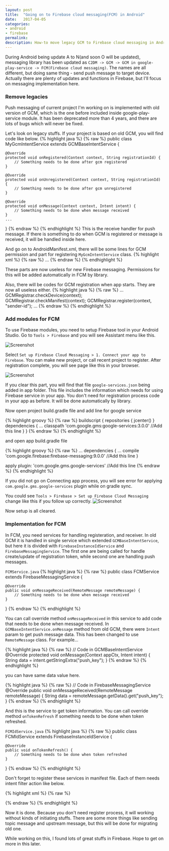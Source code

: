 ```yaml
---
layout: post
title:  "Going on to Firebase cloud messaging(FCM) in Android"
date:   2017-04-05
categories:
- android
- firebase
permalink: 
description: How-to move legacy GCM to Firebase cloud messaging in Android client
---
```


During Android being update A to N(and soon O will be updated), messaging library has been updated as `C2DM -> GCM -> GCM in google-play-service -> FCM(Firebase cloud messaging)`. The names are all different, but doing same thing - send push message to target device. Actually there are plenty of updates and functions in Firebase, but I'll focus on messaging implementation here.

### Remove legacies

Push messaging of current project I'm working on is implemented with old version of GCM, which is the one before included inside google-play-service module. It has been deprecated more than 4 years, and there are lots of bugs which will never be fixed.

Let's look on legacy stuffs. If your project is based on old GCM, you will find code like below.
{% highlight java %}
{% raw %}
public class MyGcmIntentService extends GCMBaseIntentService {

    @Override
    protected void onRegistered(Context context, String registrationId) {
        // Something needs to be done after gcm registered
    }

    @Override
    protected void onUnregistered(Context context, String registrationId) {
        // Something needs to be done after gcm unregistered
    }

    @Override
    protected void onMessage(Context context, Intent intent) {
        // Something needs to be done when message received
    }
    ...
}
{% endraw %}
{% endhighlight %}
This is the receive handler for push message. If there is something to do when GCM is registered or message is received, it will be handled inside here.

And go on to AndroidManifest.xml, there will be some lines for GCM permission and part for registering `MyGcmIntentService` class.
{% highlight xml %}
{% raw %}
<permission android:name="<your-package-name>.permission.C2D_MESSAGE"
            android:protectionLevel="signature" />
<uses-permission android:name="<your-package-name>.permission.C2D_MESSAGE" />
<uses-permission android:name="com.google.android.c2dm.permission.RECEIVE" />
...
<service android:name=".MyGcmIntentService" />
{% endraw %}
{% endhighlight %}

These parts are now useless for new Firebase messaging. Permissions for this will be added automatically in FCM by library.

Also, there will be codes for GCM registration when app starts. They are now all useless either.
{% highlight java %}
{% raw %}
...
GCMRegistrar.checkDevice(context);
GCMRegistrar.checkManifest(context);
GCMRegistrar.register(context, "sender-id");
...
{% endraw %}
{% endhighlight %}

### Add modules for FCM

To use Firebase modules, you need to setup Firebase tool in your Android Studio. Go to `Tools > Firebase` and you will see Assistant menu like this.

![Screenshot](/assets/post_img/gcm_to_fcm/tools_firebase.png)

Select `Set up Firebase Cloud Messaging > 1. Connect your app to Firebase`. You can make new project, or call recent project to register. After registration complete, you will see page like this in your browser.

![Screenshot](/assets/post_img/gcm_to_fcm/android_studio_fb.png)

If you clear this part, you will find that file `google-services.json` being added in app folder. This file includes the information which needs for using Firebase service in your app. You don't need for registration process code in your app as before. It will be done automatically by library.

Now open project build.gradle file and add line for google service

{% highlight groovy %}
{% raw %}
buildscript {
    repositories {
        jcenter()
    }
    dependencies {
        ...
        classpath 'com.google.gms:google-services:3.0.0'        //Add this line
    }
}
{% endraw %}
{% endhighlight %}

and open app build.gradle file

{% highlight groovy %}
{% raw %}
...
dependencies {
    ...
    compile 'com.google.firebase:firebase-messaging:9.0.0'      //Add this line
}

apply plugin: 'com.google.gms.google-services'      //Add this line
{% endraw %}
{% endhighlight %}

If you did not go on Connecting app process, you will see error for applying `com.google.gms.google-services` plugin while on gradle sync.

You could see `Tools > Firebase > Set up Firebase Cloud Messaging` change like this if you follow up correctly.
![Screenshot](/assets/post_img/gcm_to_fcm/fb_connect_complete.png)

Now setup is all cleared.

### Implementation for FCM

In FCM, you need services for handling registeration, and receiver. In old GCM it is handled in single service which extended `GCMBaseIntentService`, but here it is divided with `FirebaseInstanceIdService` and `FirebaseMessagingService`. The first one are being called for handle create/update of registration token, while second one are handling push messages.

`FCMService.java`
{% highlight java %}
{% raw %}
public class FCMService extends FirebaseMessagingService {

    @Override
    public void onMessageReceived(RemoteMessage remoteMessage) {
        // Something needs to be done when message received
    }
}
{% endraw %}
{% endhighlight %}

You can call override method `onMessageReceived` in this service to add code that needs to be done when message received. 
In `GCMBaseIntentService.onMessage` method from old GCM, there were `Intent` param to get push message data. This has been changed to use `RemoteMessage` class. For example...

{% highlight java %}
{% raw %}
// Code in GCMBaseIntentService
@Override
protected void onMessage(Context appCtx, Intent intent) {
    String data = intent.getStringExtra("push_key");
}
{% endraw %}
{% endhighlight %}

you can have same data value here.

{% highlight java %}
{% raw %}
// Code in FirebaseMessagingService
@Override
public void onMessageReceived(RemoteMessage remoteMessage) {
    String data = remoteMessage.getData().get("push_key");
}
{% endraw %}
{% endhighlight %}

And this is the service to get token information. You can call override method `onTokenRefresh` if something needs to be done when token refreshed.

`FCMIdService.java`
{% highlight java %}
{% raw %}
public class FCMIdService extends FirebaseInstanceIdService {

    @Override
    public void onTokenRefresh() {
        // Something needs to be done when token refreshed
    }
}
{% endraw %}
{% endhighlight %}

Don't forget to register these services in manifest file. Each of them needs intent filter action like below.

{% highlight xml %}
{% raw %}
<service
    android:name=".FBMessagingService">
    <intent-filter>
        <action android:name="com.google.firebase.MESSAGING_EVENT"/>
    </intent-filter>
</service>

<service
    android:name=".FBInstanceIDService">
    <intent-filter>
        <action android:name="com.google.firebase.INSTANCE_ID_EVENT"/>
    </intent-filter>
</service>
{% endraw %}
{% endhighlight %}

Now it is done. Because you don't need register process, it will working without kinds of initiating stuffs. There are some more things like sending topic message and upstream message, but this will be done for migrating old one.

While working on this, I found lots of great stuffs in Firebase. Hope to get on more in this later.


